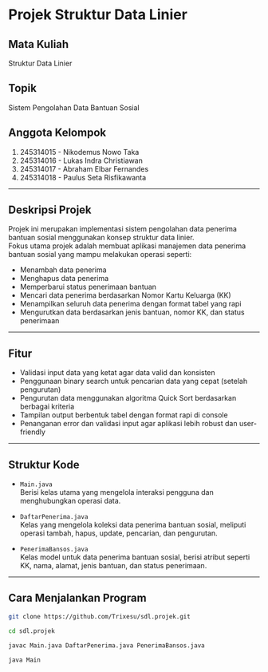 # Projek Struktur Data Linier

## Mata Kuliah
Struktur Data Linier

## Topik
Sistem Pengolahan Data Bantuan Sosial

## Anggota Kelompok
1. 245314015 - Nikodemus Nowo Taka  
2. 245314016 - Lukas Indra Christiawan  
3. 245314017 - Abraham Elbar Fernandes  
4. 245314018 - Paulus Seta Risfikawanta

---

## Deskripsi Projek

Projek ini merupakan implementasi sistem pengolahan data penerima bantuan sosial menggunakan konsep struktur data linier.  
Fokus utama projek adalah membuat aplikasi manajemen data penerima bantuan sosial yang mampu melakukan operasi seperti:  
- Menambah data penerima  
- Menghapus data penerima  
- Memperbarui status penerimaan bantuan  
- Mencari data penerima berdasarkan Nomor Kartu Keluarga (KK)  
- Menampilkan seluruh data penerima dengan format tabel yang rapi  
- Mengurutkan data berdasarkan jenis bantuan, nomor KK, dan status penerimaan

---

## Fitur

- Validasi input data yang ketat agar data valid dan konsisten  
- Penggunaan binary search untuk pencarian data yang cepat (setelah pengurutan)  
- Pengurutan data menggunakan algoritma Quick Sort berdasarkan berbagai kriteria  
- Tampilan output berbentuk tabel dengan format rapi di console  
- Penanganan error dan validasi input agar aplikasi lebih robust dan user-friendly

---

## Struktur Kode

- `Main.java`  
  Berisi kelas utama yang mengelola interaksi pengguna dan menghubungkan operasi data.

- `DaftarPenerima.java`  
  Kelas yang mengelola koleksi data penerima bantuan sosial, meliputi operasi tambah, hapus, update, pencarian, dan pengurutan.

- `PenerimaBansos.java`  
  Kelas model untuk data penerima bantuan sosial, berisi atribut seperti KK, nama, alamat, jenis bantuan, dan status penerimaan.

---

## Cara Menjalankan Program

```bash
git clone https://github.com/Trixesu/sdl.projek.git

cd sdl.projek

javac Main.java DaftarPenerima.java PenerimaBansos.java

java Main

